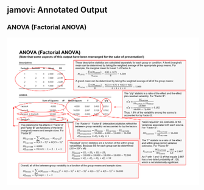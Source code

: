 ## jamovi: Annotated Output

### ANOVA (Factorial ANOVA)

<p align="center"><kbd><img src="factorial.png"></kbd></p>
